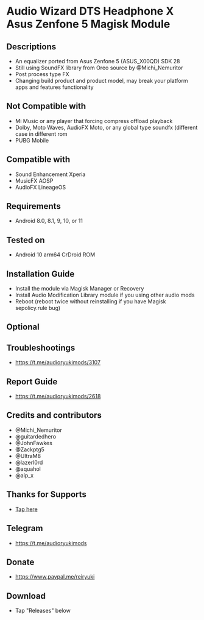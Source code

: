 # Audio Wizard DTS Headphone X Asus Zenfone 5 Magisk Module

## Descriptions
- An equalizer ported from Asus Zenfone 5 (ASUS_X00QD) SDK 28
- Still using SoundFX library from Oreo source by @Michi_Nemuritor
- Post process type FX
- Changing build product and product model, may break your platform apps and features functionality

## Not Compatible with
- Mi Music or any player that forcing compress offload playback
- Dolby, Moto Waves, AudioFX Moto, or any global type soundfx (different case in different rom
- PUBG Mobile

## Compatible with
- Sound Enhancement Xperia
- MusicFX AOSP
- AudioFX LineageOS

## Requirements
- Android 8.0, 8.1, 9, 10, or 11

## Tested on
- Android 10 arm64 CrDroid ROM

## Installation Guide
- Install the module via Magisk Manager or Recovery
- Install Audio Modification Library module if you using other audio mods
- Reboot (reboot twice without reinstalling if you have Magisk sepolicy.rule bug)

## Optional

## Troubleshootings
- https://t.me/audioryukimods/3107

## Report Guide
- https://t.me/audioryukimods/2618

## Credits and contributors
- @Michi_Nemuritor
- @guitardedhero
- @JohnFawkes
- @Zackptg5
- @UltraM8
- @lazerl0rd
- @aquahol
- @aip_x

## Thanks for Supports
- [Tap here](https://t.me/audioryukimods/2619)

## Telegram
- https://t.me/audioryukimods

## Donate
- https://www.paypal.me/reiryuki

## Download
- Tap "Releases" below
